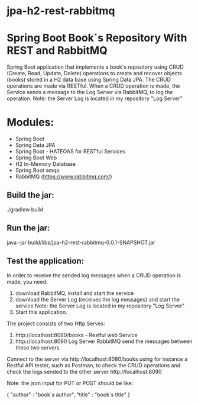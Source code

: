 # jpa-h2-rest-rabbitmq

Spring Boot Book´s Repository With REST and RabbitMQ
==============

Spring Boot application that implements a book's repository using
CRUD (Create, Read, Update, Delete) operations to create and recover
objects (books) stored in a H2 data base using Spring Data JPA.
The CRUD operations are made via RESTful.
When a CRUD operation is made, the Service sends a message
to the Log Server via RabbitMQ, to log the operation.
Note: the Server Log is located in my repository "Log Server"

Modules:
========
- Spring Boot
- Spring Data JPA
- Spring Boot - HATEOAS for RESTful Services
- Spring Boot Web 
- H2 In-Memory Database
- Spring Boot amqp
- RabbitMQ (https://www.rabbitmq.com/)

Build the jar:
-------------------------
./gradlew build

Run the jar:
-------------------------
java -jar build/libs/jpa-h2-rest-rabbitmq-0.0.1-SNAPSHOT.jar

Test the application:
-------------------------
In order to receive the sended log messages when a CRUD operation 
is made, you need:
1. download RabbitMQ, install and start the service
2. download the Server Log (receives the log messages) and 
start the service
Note: the Server Log is located in my repository "Log Server"
3. Start this application.

The project consists of two Http Serves:
1. http://localhost:8080/books - Restful web Service
2. http://localhost:8090 Log Server
RabbitMQ send the messages between these two servers.

Connect to the server via http://localhost:8080/books using
for instance a Restful API tester, such as Postman, to check the 
CRUD operations and check the logs sended to the other server
http://localhost:8090

Note: the json input for PUT or POST should be like:

{
	"author" : "book´s author",
	"title" : "book´s title"
}
